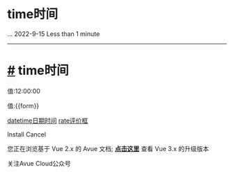 time时间
======

... 2022-9-15 Less than 1 minute

* * *

[#](https://v2.avuejs.com/component/time/#time%E6%97%B6%E9%97%B4)
time时间
=========================================================================

值:12:00:00  

<el-row :span="24">
  <el-col :span="6">
   值:{{form}}<br/>
   <avue-time v-model="form" format="hh时mm分ss秒" value-format="hh:mm:ss" placeholder="请选择时间"></avue-time>
  </el-col>
</el-row>
<script>
export default {
    data() {
      return {
        form:'12:00:00'
      }
    }
}
</script>

[datetime日期时间](https://v2.avuejs.com/component/datetime/) [rate评价框](https://v2.avuejs.com/component/rate/)

Install Cancel

您正在浏览基于 Vue 2.x 的 Avue 文档; **[点击这里](https://avuejs.com/)**
查看 Vue 3.x 的升级版本

关注Avue Cloud公众号
